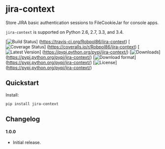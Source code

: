 # jira-context

Store JIRA basic authentication sessions to FileCookieJar for console apps.

`jira-context` is supported on Python 2.6, 2.7, 3.3, and 3.4.

[![Build Status](https://travis-ci.org/Robpol86/jira-context.svg?branch=master)]
(https://travis-ci.org/Robpol86/jira-context)
[![Coverage Status](https://img.shields.io/coveralls/Robpol86/jira-context.svg)]
(https://coveralls.io/r/Robpol86/jira-context)
[![Latest Version](https://pypip.in/version/jira-context/badge.png)]
(https://pypi.python.org/pypi/jira-context/)
[![Downloads](https://pypip.in/download/jira-context/badge.png)]
(https://pypi.python.org/pypi/jira-context/)
[![Download format](https://pypip.in/format/jira-context/badge.png)]
(https://pypi.python.org/pypi/jira-context/)
[![License](https://pypip.in/license/jira-context/badge.png)]
(https://pypi.python.org/pypi/jira-context/)

## Quickstart

Install:
```bash
pip install jira-context
```

## Changelog

#### 1.0.0

* Initial release.
